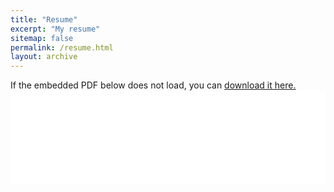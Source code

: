```yaml
---
title: "Resume"
excerpt: "My resume"
sitemap: false
permalink: /resume.html
layout: archive
---
```


If the embedded PDF below does not load, you can <u><a href="https://zihaochen0319.github.io/files/resume_zihao.pdf">download it here.</a></u>
<br/>
<embed src="files/resume_zihao.pdf" type="application/pdf" width="100%" />